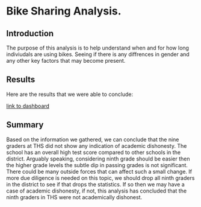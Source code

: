 # Bike Sharing Analysis. 
 
 
## Introduction
The purpose of this analysis is to help understand when and for how long indiviudals are using bikes. Seeing if there is any diffrences in gender and any other key factors that may become present. 
 
## Results
Here are the results that we were able to conclude:

 [link to dashboard]("https://public.tableau.com/app/profile/jahid.miah/viz/BikeTripAnalysis_16564779480090/Story1?publish=yes")

## Summary
Based on the information we gathered, we can conclude that the nine graders at THS did not show any indication of academic dishonesty. The school has an overall high test score compared to other schools in the district. Arguably speaking, considering ninth grade should be easier then the higher grade levels the subtle dip in passing grades is not significant. There could be many outside forces that can affect such a small change. If more due diligence is needed on this topic, we should drop all ninth graders in the district to see if that drops the statistics. If so then we may have a case of academic dishonesty, if not, this analysis has concluded that the ninth graders in THS were not academically dishonest.